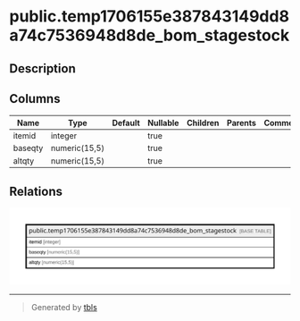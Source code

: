 # public.temp1706155e387843149dd8a74c7536948d8de_bom_stagestock

## Description

## Columns

| Name | Type | Default | Nullable | Children | Parents | Comment |
| ---- | ---- | ------- | -------- | -------- | ------- | ------- |
| itemid | integer |  | true |  |  |  |
| baseqty | numeric(15,5) |  | true |  |  |  |
| altqty | numeric(15,5) |  | true |  |  |  |

## Relations

![er](public.temp1706155e387843149dd8a74c7536948d8de_bom_stagestock.svg)

---

> Generated by [tbls](https://github.com/k1LoW/tbls)
